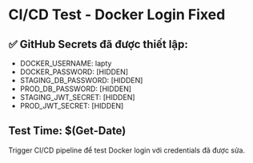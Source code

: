 # CI/CD Test - Docker Login Fixed

## ✅ GitHub Secrets đã được thiết lập:
- DOCKER_USERNAME: lapty
- DOCKER_PASSWORD: [HIDDEN]
- STAGING_DB_PASSWORD: [HIDDEN]
- PROD_DB_PASSWORD: [HIDDEN]
- STAGING_JWT_SECRET: [HIDDEN]
- PROD_JWT_SECRET: [HIDDEN]

## Test Time: $(Get-Date)

Trigger CI/CD pipeline để test Docker login với credentials đã được sửa. 